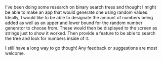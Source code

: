 
I've been doing some research on binary search trees and thought I might be able to make an app that would generate one
using random values. Ideally, I would like to be able to designate the amount of numbers being added as well as an upper and lower bound
for the random number generator to choose from. These would then be displayed to the screen as strings just to show it worked. 
Then provide a feature to be able to search the tree and look for numbers inside of it. 

I still have a long way to go though! Any feedback or suggestions are most welcome. 
